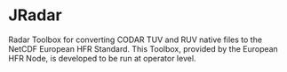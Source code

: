 # JRadar

Radar Toolbox for converting CODAR TUV and RUV native files to the NetCDF European HFR Standard. This Toolbox, provided by the European HFR Node, is developed to be run at operator level.